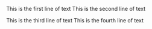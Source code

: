 This is the first line of text
This is the second line of text

This is the third line of text
This is the fourth line of text